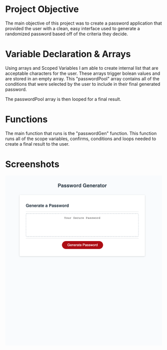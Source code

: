 # Project Objective

The main objective of this project was to create a password application that provided the user with a clean, easy interface used to generate a randomized password based off of the criteria they decide. 

# Variable Declaration & Arrays

Using arrays and Scoped Variables I am able to create internal list that are acceptable characters for the user. These arrays trigger bolean values and are stored in an empty array. This "passwordPool" array contains all of the conditions that were selected by the user to include in their final generated password. 

The passwordPool array is then looped for a final result. 

# Functions

The main function that runs is the "passwordGen" function. This function runs all of the scope variables, confirms, conditions and loops needed to create a final result to the user. 

# Screenshots

<img src="Assets/ScreenShots/InitialScreen.png" width = "500">


